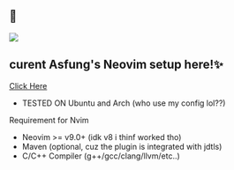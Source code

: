 ## 🦄

<p><img src="https://github.com/asfung/configuration/blob/main/image/image_1.png?raw=true" /></p>

## curent Asfung's Neovim setup here!✨
[Click Here](https://github.com/asfung/configuration/tree/main/nvim)

- TESTED ON Ubuntu and Arch (who use my config lol??)

Requirement for Nvim
- Neovim >= v9.0+ (idk v8 i thinf worked tho)
- Maven (optional, cuz the plugin is integrated with jdtls)
- C/C++ Compiler (g++/gcc/clang/llvm/etc..)
